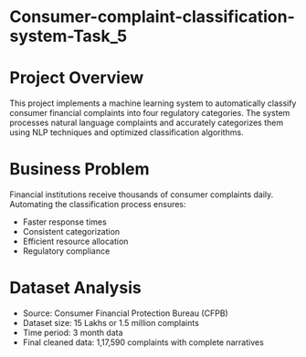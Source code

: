 # Consumer-complaint-classification-system-Task_5
# Project Overview
This project implements a machine learning system to automatically classify consumer financial complaints into four regulatory categories. The system processes natural language complaints and accurately categorizes them using NLP techniques and optimized classification algorithms.
# Business Problem
Financial institutions receive thousands of consumer complaints daily. Automating the classification process ensures:
- Faster response times
- Consistent categorization
- Efficient resource allocation
- Regulatory compliance
# Dataset Analysis
- Source: Consumer Financial Protection Bureau (CFPB)
- Dataset size: 15 Lakhs or 1.5 million complaints
- Time period: 3 month data
- Final cleaned data: 1,17,590 complaints with complete narratives
